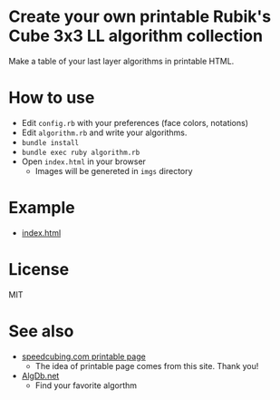 # Create your own printable Rubik's Cube 3x3 LL algorithm collection

Make a table of your last layer algorithms in printable HTML.

# How to use

- Edit `config.rb` with your preferences (face colors, notations)
- Edit `algorithm.rb` and write your algorithms.
- `bundle install`
- `bundle exec ruby algorithm.rb`
- Open `index.html` in your browser
    - Images will be genereted in `imgs` directory

# Example

- [index.html](https://htmlpreview.github.io/?https://github.com/mad-p/rubiklastlayer/blob/main/index.html)

# License

MIT

# See also

- [speedcubing.com printable page](https://www.speedcubing.com/final_layer_print.html)
    - The idea of printable page comes from this site. Thank you!
- [AlgDb.net](http://algdb.net/puzzle/333)
    - Find your favorite algorthm
